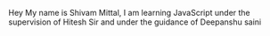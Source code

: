 Hey My name is Shivam Mittal, I am learning JavaScript under the supervision of Hitesh Sir and under the guidance of Deepanshu saini 
